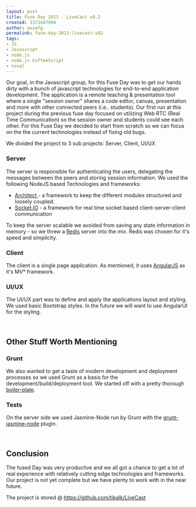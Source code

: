 ```yaml
---
layout: post
title: Fuse Day 2013 - LiveCast v0.2
created: 1373447994
author: assafg
permalink: fuse-day-2013-livecast-v02
tags:
- JS
- Javascript
- node.js
- node.js CoffeeScript
- nosql
---
```

<p>Our goal, in the Javascript group, for this Fuse Day was to get our hands dirty with a bunch of javascript technologies for end-to-end application development. The application is a remote teaching &amp; presentation tool where a single &quot;session owner&quot; shares a code editor, canvas, presentation and more with other connected peers (i.e.. students). Our first run at this project during the previous fuse day focused on utilizing Web RTC (Real Time Communication) so the session owner and students could see each other. For this Fuse Day we decided to start from scratch so we can focus on the the current technologies instead of fixing old bugs.</p>
<p>We divided the project to 3 sub projects: Server, Client, UI/UX</p>
<h3>
	Server&nbsp;</h3>
<p>The server is responsible for authenticating the users, delegating the messages between the peers and storing session information. We used the following NodeJS based Technologies and frameworks:</p>
<ul>
	<li>
		<a href="https://github.com/c9/architect">Architect </a>- a framework to keep the different modules structured and loosely coupled.</li>
	<li>
		<a href="http://socket.io/">Socket.IO</a>&nbsp;- a framework for real time socket based client-server-client communication</li>
</ul>
<p>To keep the server scalable we avoided from saving any state information in memory - so we threw a <a href="http://redis.io/">Redis</a>&nbsp;server into the mix. Redis was chosen for it&#39;s speed and simplicity.</p>
<h3>
	Client</h3>
<p>The client is a single page application. As mentioned, it uses <a href="http://angularjs.org/">AngularJS</a>&nbsp;as it&#39;s MV* framework.</p>
<h3>
	UI/UX</h3>
<p>The UI/UX part was to define and apply the applications layout and styling. We used basic Bootstrap styles. In the future we will want to use AngularUI for the styling.</p>
<p>&nbsp;</p>
<h2>
	Other Stuff Worth Mentioning</h2>
<h3>
	Grunt</h3>
<p>We also wanted to get a taste of modern development and deployment processes so we used Grunt as a basis for the development/build/deployment tool. We started off with a pretty thorough <a href="https://github.com/kamiyam/grunt-init-express">boiler-plate</a>.&nbsp;</p>
<h3>
	Tests</h3>
<p>On the server side we used Jasmine-Node run by Grunt with the <a href="https://github.com/jasmine-contrib/grunt-jasmine-node">grunt-jasmine-node</a> plugin.</p>
<p>&nbsp;</p>
<h2>
	Conclusion</h2>
<p>The fused Day was very productive and we all got a chance to get a lot of real experience with relatively cutting edge technologies and frameworks. Our project is not yet complete but we have plenty to work with in the near future.</p>
<p>The project is stored @&nbsp;<a href="https://github.com/tikalk/LiveCast">https://github.com/tikalk/LiveCast</a></p>
<h2>
	&nbsp;</h2>
<p>&nbsp;</p>
